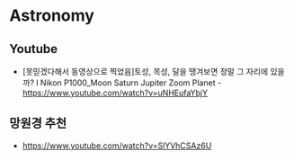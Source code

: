# Astronomy

## Youtube
* [못믿겠다해서 동영상으로 찍었음]토성, 목성, 달을 땡겨보면 정말 그 자리에 있을까? l Nikon P1000_Moon Saturn Jupiter Zoom Planet
  -https://www.youtube.com/watch?v=uNHEufaYbjY
  
## 망원경 추천
* https://www.youtube.com/watch?v=SlYVhCSAz6U

  
  
